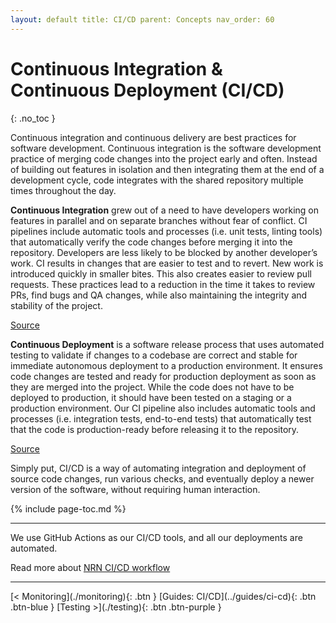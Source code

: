 ```yaml
---
layout: default title: CI/CD parent: Concepts nav_order: 60
---
```


# Continuous Integration & Continuous Deployment (CI/CD)

{: .no_toc }

<div class="code-example" markdown="1">
Continuous integration and continuous delivery are best practices for software development. Continuous integration is the software development practice of
merging code changes into the project early and often. Instead of building out features in isolation and then integrating them at the end of a development
cycle, code integrates with the shared repository multiple times throughout the day.

**Continuous Integration** grew out of a need to have developers working on features in parallel and on separate branches without fear of conflict. CI pipelines
include automatic tools and processes (i.e. unit tests, linting tools) that automatically verify the code changes before merging it into the repository.
Developers are less likely to be blocked by another developer’s work. CI results in changes that are easier to test and to revert. New work is introduced
quickly in smaller bites. This also creates easier to review pull requests. These practices lead to a reduction in the time it takes to review PRs, find bugs
and QA changes, while also maintaining the integrity and stability of the project.

[Source](https://www.atlassian.com/continuous-delivery/continuous-integration)

**Continuous Deployment** is a software release process that uses automated testing to validate if changes to a codebase are correct and stable for immediate
autonomous deployment to a production environment. It ensures code changes are tested and ready for production deployment as soon as they are merged into the
project. While the code does not have to be deployed to production, it should have been tested on a staging or a production environment. Our CI pipeline also
includes automatic tools and processes (i.e. integration tests, end-to-end tests) that automatically test that the code is production-ready before releasing it
to the repository.

[Source](https://www.atlassian.com/continuous-delivery/continuous-deployment)

Simply put, CI/CD is a way of automating integration and deployment of source code changes, run various checks, and eventually deploy a newer version of the software, without requiring human interaction.
</div>

{% include page-toc.md %}

---

We use GitHub Actions as our CI/CD tools, and all our deployments are automated.

Read more about [NRN CI/CD workflow](../guides/ci-cd#workflow-of-our-vercel--github-actions-integration)

---

<div class="pagination-section">
    <span class="fs-4" markdown="1">
        [< Monitoring](./monitoring){: .btn }
    </span>
    <span class="fs-4" markdown="1">
        [Guides: CI/CD](../guides/ci-cd){: .btn .btn-blue }
    </span>
    <span class="fs-4" markdown="1">
        [Testing >](./testing){: .btn .btn-purple }
    </span>
</div>
